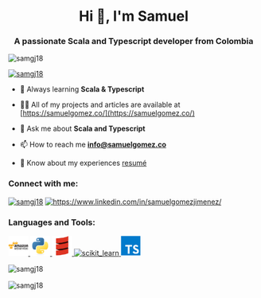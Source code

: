 <h1 align="center">Hi 👋, I'm Samuel</h1>
<h3 align="center">A passionate Scala and Typescript developer from Colombia</h3>

<p align="left"> <img src="https://komarev.com/ghpvc/?username=samgj18&label=Profile%20views&color=0e75b6&style=flat" alt="samgj18" /> </p>

<p align="left"> <a href="https://twitter.com/samgj18" target="blank"><img src="https://img.shields.io/twitter/follow/samgj18?logo=twitter&style=for-the-badge" alt="samgj18" /></a> </p>

- 🌱 Always learning **Scala & Typescript**

- 👨‍💻 All of my projects and articles are available at [https://samuelgomez.co/](https://samuelgomez.co/)

- 💬 Ask me about **Scala and Typescript**

- 📫 How to reach me **info@samuelgomez.co**

- 📄 Know about my experiences [resumé](https://docs.google.com/document/d/1Iy3Z0xDbx_7ahv9KZZTfCTomkCDBxV4MZcPQfj-ui7s/edit?usp=sharing)

<h3 align="left">Connect with me:</h3>
<p align="left">
<a href="https://twitter.com/samgj18" target="blank"><img align="center" src="https://cdn.jsdelivr.net/npm/simple-icons@3.0.1/icons/twitter.svg" alt="samgj18" height="30" width="40" /></a>
<a href="https://www.linkedin.com/in/samuelgomezjimenez/" target="blank"><img align="center" src="https://cdn.jsdelivr.net/npm/simple-icons@3.0.1/icons/linkedin.svg" alt="https://www.linkedin.com/in/samuelgomezjimenez/" height="30" width="40" /></a>
</p>

<h3 align="left">Languages and Tools:</h3>
<p align="left"> <a href="https://aws.amazon.com" target="_blank"> <img src="https://raw.githubusercontent.com/devicons/devicon/master/icons/amazonwebservices/amazonwebservices-original-wordmark.svg" alt="aws" width="40" height="40"/> </a> <a href="https://www.python.org" target="_blank"> <img src="https://raw.githubusercontent.com/devicons/devicon/master/icons/python/python-original.svg" alt="python" width="40" height="40"/> </a> <a href="https://www.scala-lang.org" target="_blank"> <img src="https://raw.githubusercontent.com/devicons/devicon/master/icons/scala/scala-original.svg" alt="scala" width="40" height="40"/> </a> <a href="https://scikit-learn.org/" target="_blank"> <img src="https://upload.wikimedia.org/wikipedia/commons/0/05/Scikit_learn_logo_small.svg" alt="scikit_learn" width="40" height="40"/> </a> <a href="https://www.typescriptlang.org/" target="_blank"> <img src="https://raw.githubusercontent.com/devicons/devicon/master/icons/typescript/typescript-original.svg" alt="typescript" width="40" height="40"/> </a> </p>

<p><img align="center" src="https://github-readme-stats.vercel.app/api/top-langs?username=samgj18&show_icons=true&locale=en&layout=compact" alt="samgj18" /></p>

<p><img align="center" src="https://github-readme-streak-stats.herokuapp.com/?user=samgj18&" alt="samgj18" /></p>

